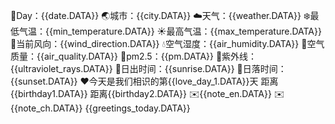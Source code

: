 📆Day：{{date.DATA}} 
🌏城市：{{city.DATA}} 
☁️天气：{{weather.DATA}} 
❄️最低气温：{{min_temperature.DATA}}
☀️最高气温：{{max_temperature.DATA}}
🍃当前风向：{{wind_direction.DATA}}
 💧空气湿度：{{air_humidity.DATA}} 
💨空气质量：{{air_quality.DATA}} 
🌲pm2.5：{{pm.DATA}} 
🔅紫外线：{{ultraviolet_rays.DATA}} 
🌄日出时间：{{sunrise.DATA}} 
🌇日落时间：{{sunset.DATA}} 
❤️今天是我们相识的第{{love_day_1.DATA}}天 
    距离{{birthday1.DATA}} 
    距离{{birthday2.DATA}}
 ✉️{{note_en.DATA}} 
 ✉️{{note_ch.DATA}} {{greetings_today.DATA}}


